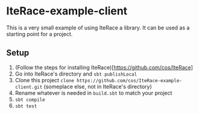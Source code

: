IteRace-example-client
======================

This is a very small example of using IteRace a library. It can be used as a starting point for a project.

## Setup
1. (Follow the steps for installing IteRace)[https://github.com/cos/IteRace]
2. Go into IteRace's directory and `sbt publishLocal`
3. Clone this project `clone https://github.com/cos/IteRace-example-client.git` (someplace else, not in IteRace's directory)
4. Rename whatever is needed in `build.sbt` to match your project
5. `sbt compile`
6. `sbt test`
